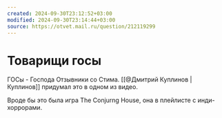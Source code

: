 ```yaml
---
created: 2024-09-30T23:12:52+03:00
modified: 2024-09-30T23:14:44+03:00
source: https://otvet.mail.ru/question/212119299
---
```


# Товарищи госы

ГОСы - Господа Отзывники со Стима. [[@Дмитрий Куплинов | Куплинов]] придумал это в одном из видео.

Вроде бы это была игра The Conjurng House, она в плейлисте с инди-хоррорами.
